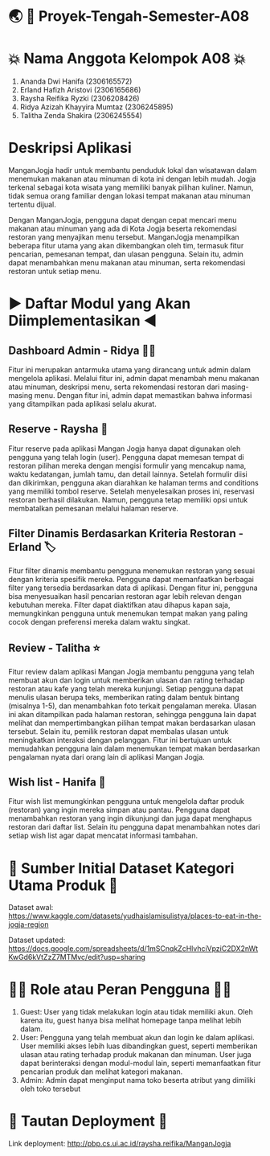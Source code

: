 # :earth_asia: :shopping_cart: Proyek-Tengah-Semester-A08

# :boom: Nama Anggota Kelompok A08 :boom:
1. Ananda Dwi Hanifa (2306165572)
2. Erland Hafizh Aristovi (2306165686) 
3. Raysha Reifika Ryzki (2306208426)
4. Ridya Azizah Khayyira Mumtaz (2306245895)
5. Talitha Zenda Shakira (2306245554)

# Deskripsi Aplikasi
ManganJogja hadir untuk membantu penduduk lokal dan wisatawan dalam menemukan makanan atau minuman di kota ini dengan lebih mudah. Jogja terkenal sebagai kota wisata yang memiliki banyak pilihan kuliner. Namun, tidak semua orang familiar dengan lokasi tempat makanan atau minuman tertentu dijual.

Dengan ManganJogja, pengguna dapat dengan cepat mencari menu makanan atau minuman yang ada di Kota Jogja beserta rekomendasi restoran yang menyajikan menu tersebut. ManganJogja menampilkan beberapa fitur utama yang akan dikembangkan oleh tim, termasuk fitur pencarian, pemesanan tempat, dan ulasan pengguna. Selain itu, admin dapat menambahkan menu makanan atau minuman, serta rekomendasi restoran untuk setiap menu.

# :arrow_forward: Daftar Modul yang Akan Diimplementasikan :arrow_backward:
## **Dashboard Admin - Ridya** :man_cook:
Fitur ini merupakan antarmuka utama yang dirancang untuk admin dalam mengelola aplikasi. Melalui fitur ini, admin dapat menambah menu makanan atau minuman, deskripsi menu, serta rekomendasi restoran dari masing-masing menu. Dengan fitur ini, admin dapat memastikan bahwa informasi yang ditampilkan pada aplikasi selalu akurat.

## **Reserve - Raysha** :book:
Fitur reserve pada aplikasi Mangan Jogja hanya dapat digunakan oleh pengguna yang telah login (user). Pengguna dapat memesan tempat di restoran pilihan mereka dengan mengisi formulir yang mencakup nama, waktu kedatangan, jumlah tamu, dan detail lainnya. Setelah formulir diisi dan dikirimkan, pengguna akan diarahkan ke halaman terms and conditions yang memiliki tombol reserve. Setelah menyelesaikan proses ini, reservasi restoran berhasil dilakukan. Namun, pengguna tetap memiliki opsi untuk membatalkan pemesanan melalui halaman reserve.

## **Filter Dinamis Berdasarkan Kriteria Restoran - Erland** :label:
Fitur filter dinamis membantu pengguna menemukan restoran yang sesuai dengan kriteria spesifik mereka. Pengguna dapat memanfaatkan berbagai filter yang tersedia berdasarkan data di aplikasi. Dengan fitur ini, pengguna bisa menyesuaikan hasil pencarian restoran agar lebih relevan dengan kebutuhan mereka. Filter dapat diaktifkan atau dihapus kapan saja, memungkinkan pengguna untuk menemukan tempat makan yang paling cocok dengan preferensi mereka dalam waktu singkat.

## **Review - Talitha** :star:
Fitur review dalam aplikasi Mangan Jogja membantu pengguna yang telah membuat akun dan login untuk memberikan ulasan dan rating terhadap restoran atau kafe yang telah mereka kunjungi. Setiap pengguna dapat menulis ulasan berupa teks, memberikan rating dalam bentuk bintang (misalnya 1-5), dan menambahkan foto terkait pengalaman mereka. Ulasan ini akan ditampilkan pada halaman restoran, sehingga pengguna lain dapat melihat dan mempertimbangkan pilihan tempat makan berdasarkan ulasan tersebut. Selain itu, pemilik restoran dapat membalas ulasan untuk meningkatkan interaksi dengan pelanggan. Fitur ini bertujuan untuk memudahkan pengguna lain dalam menemukan tempat makan berdasarkan pengalaman nyata dari orang lain di aplikasi Mangan Jogja.

## **Wish list - Hanifa** :bookmark_tabs:
Fitur wish list memungkinkan pengguna untuk mengelola daftar produk (restoran) yang ingin mereka simpan atau pantau. Pengguna dapat menambahkan restoran yang ingin dikunjungi dan juga dapat menghapus restoran dari daftar list. Selain itu pengguna dapat menambahkan notes dari setiap wish list agar dapat mencatat informasi tambahan.

# :bookmark_tabs: Sumber Initial Dataset Kategori Utama Produk :bookmark_tabs:
Dataset awal: https://www.kaggle.com/datasets/yudhaislamisulistya/places-to-eat-in-the-jogja-region

Dataset updated: https://docs.google.com/spreadsheets/d/1mSCnqkZcHlvhciVpziC2DX2nWtKwGd6kVtZzZ7MTMvc/edit?usp=sharing

# :technologist: Role atau Peran Pengguna :ok_man:
1. Guest: User yang tidak melakukan login atau tidak memiliki akun. Oleh karena itu, guest hanya bisa melihat homepage tanpa melihat lebih dalam.
2. User: Pengguna yang telah membuat akun dan login ke dalam aplikasi. User memiliki akses lebih luas dibandingkan guest, seperti memberikan ulasan atau rating terhadap produk makanan dan minuman. User juga dapat berinteraksi dengan modul-modul lain, seperti memanfaatkan fitur pencarian produk dan melihat kategori makanan.
3. Admin: Admin dapat menginput nama toko beserta atribut yang dimiliki oleh toko tersebut

# :link: Tautan Deployment :link:
Link deployment: http://pbp.cs.ui.ac.id/raysha.reifika/ManganJogja 